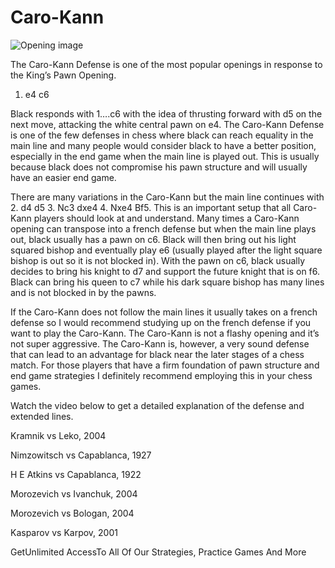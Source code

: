 # Caro-Kann

![Opening image](https://www.thechesswebsite.com/wp-content/uploads/2015/08/the-caro-kann.jpg)

The Caro-Kann Defense is one of the most popular openings in response to the King’s Pawn Opening.

1. e4 c6

Black responds with 1….c6 with the idea of thrusting forward with d5 on the next move, attacking the white central pawn on e4. The Caro-Kann Defense is one of the few defenses in chess where black can reach equality in the main line and many people would consider black to have a better position, especially in the end game when the main line is played out. This is usually because black does not compromise his pawn structure and will usually have an easier end game.

There are many variations in the Caro-Kann but the main line continues with 2. d4 d5 3. Nc3 dxe4 4. Nxe4 Bf5. This is an important setup that all Caro-Kann players should look at and understand. Many times a Caro-Kann opening can transpose into a french defense but when the main line plays out, black usually has a pawn on c6. Black will then bring out his light squared bishop and eventually play e6 (usually played after the light square bishop is out so it is not blocked in). With the pawn on c6, black usually decides to bring his knight to d7 and support the future knight that is on f6. Black can bring his queen to c7 while his dark square bishop has many lines and is not blocked in by the pawns.

If the Caro-Kann does not follow the main lines it usually takes on a french defense so I would recommend studying up on the french defense if you want to play the Caro-Kann. The Caro-Kann is not a flashy opening and it’s not super aggressive. The Caro-Kann is, however, a very sound defense that can lead to an advantage for black near the later stages of a chess match. For those players that have a firm foundation of pawn structure and end game strategies I definitely recommend employing this in your chess games.

Watch the video below to get a detailed explanation of the defense and extended lines.

Kramnik vs Leko, 2004

Nimzowitsch vs Capablanca, 1927

H E Atkins vs Capablanca, 1922

Morozevich vs Ivanchuk, 2004

Morozevich vs Bologan, 2004

Kasparov vs Karpov, 2001

GetUnlimited AccessTo All Of Our Strategies, Practice Games And More

